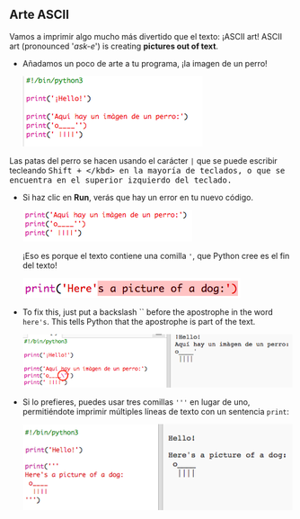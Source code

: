 ## Arte ASCII

Vamos a imprimir algo mucho más divertido que el texto: ¡ASCII art! ASCII art (pronounced '*ask-e*') is creating **pictures out of text**.

+ Añadamos un poco de arte a tu programa, ¡la imagen de un perro!
    
    ![screenshot](images/me-dog.png)

Las patas del perro se hacen usando el carácter `|` que se puede escribir tecleando <kbd>Shift + \</kbd> en la mayoría de teclados, o que se encuentra en el superior izquierdo del teclado.

+ Si haz clic en **Run**, verás que hay un error en tu nuevo código.
    
    ![screenshot](images/me-dog-bug.png)
    
    ¡Eso es porque el texto contiene una comilla `'`, que Python cree es el fin del texto!
    
    ![screenshot](images/me-dog-quote.png)

+ To fix this, just put a backslash `` before the apostrophe in the word `here's`. This tells Python that the apostrophe is part of the text.
    
    ![screenshot](images/me-dog-bug-fix.png)

+ Si lo prefieres, puedes usar tres comillas `'''` en lugar de uno, permitiéndote imprimir múltiples líneas de texto con un sentencia `print`:
    
    ![screenshot](images/me-dog-triple-quote.png)